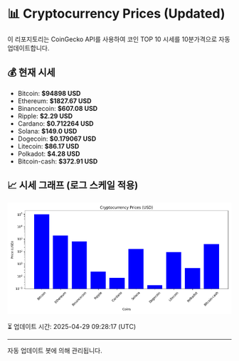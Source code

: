 
# 📊 Cryptocurrency Prices (Updated)

이 리포지토리는 CoinGecko API를 사용하여 코인 TOP 10 시세를 10분가격으로 자동 업데이트합니다.

## 💰 현재 시세
- Bitcoin: **$94898 USD**
- Ethereum: **$1827.67 USD**
- Binancecoin: **$607.08 USD**
- Ripple: **$2.29 USD**
- Cardano: **$0.712264 USD**
- Solana: **$149.0 USD**
- Dogecoin: **$0.179067 USD**
- Litecoin: **$86.17 USD**
- Polkadot: **$4.28 USD**
- Bitcoin-cash: **$372.91 USD**

## 📈 시세 그래프 (로그 스케일 적용)
![Crypto Prices](crypto_prices.png)

⏳ 업데이트 시간: 2025-04-29 09:28:17 (UTC)

---
자동 업데이트 봇에 의해 관리됩니다.
